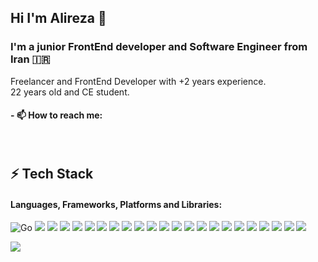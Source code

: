 ## Hi I'm Alireza 👋

### I'm a junior FrontEnd developer and Software Engineer from Iran 🇮🇷
Freelancer and FrontEnd Developer with +2 years experience.<br>
22 years old and CE student.

#### - 📫 How to reach me:

<br>

## ⚡ Tech Stack

#### Languages, Frameworks, Platforms and Libraries: <br>
![Go](https://img.shields.io/badge/go-%2300ADD8.svg?style=for-the-badge&logo=go&logoColor=white)
<img src= "https://img.shields.io/badge/html5-%23E34F26.svg?style=for-the-badge&logo=html5&logoColor=white">
<img src= "https://img.shields.io/badge/css3-%231572B6.svg?style=for-the-badge&logo=css3&logoColor=white">
<img src= "https://img.shields.io/badge/tailwindcss-%2338B2AC.svg?style=for-the-badge&logo=tailwind-css&logoColor=white">
<img src= "https://img.shields.io/badge/bootstrap-%23563D7C.svg?style=for-the-badge&logo=bootstrap&logoColor=white">
<img src= "https://img.shields.io/badge/SASS-hotpink.svg?style=for-the-badge&logo=SASS&logoColor=white">
<img src= "https://img.shields.io/badge/javascript-%23323330.svg?style=for-the-badge&logo=javascript&logoColor=%23F7DF1E">
<img src= "https://img.shields.io/badge/react-%2320232a.svg?style=for-the-badge&logo=react&logoColor=%2361DAFB">
<img src= "https://img.shields.io/badge/React_Router-CA4245?style=for-the-badge&logo=react-router&logoColor=white">
<img src= "https://img.shields.io/badge/React%20Hook%20Form-%23EC5990.svg?style=for-the-badge&logo=reacthookform&logoColor=white">
<img src= "https://img.shields.io/badge/redux-%23593d88.svg?style=for-the-badge&logo=redux&logoColor=white">
<img src= "https://img.shields.io/badge/typescript-%23007ACC.svg?style=for-the-badge&logo=typescript&logoColor=white">
<img src= "https://img.shields.io/badge/java-%23ED8B00.svg?style=for-the-badge&logo=java&logoColor=white">
<img src= "https://img.shields.io/badge/python-3670A0?style=for-the-badge&logo=python&logoColor=ffdd54">
<img src= "https://img.shields.io/badge/c++-%2300599C.svg?style=for-the-badge&logo=c%2B%2B&logoColor=white">
<img src="https://img.shields.io/badge/-vscode-23A9F2?style=flat-square&logo=Visual%20Studio%20Code&logoColor=white"/>
<img src="https://img.shields.io/badge/-Git-F44D27?style=flat-square&logo=Git&logoColor=white"/>
<img src="https://img.shields.io/badge/-Github-181717?style=flat-square&logo=GitHub&logoColor=white"/>
<img src="https://img.shields.io/badge/-Algorithms-1C78C0?style=flat-square&logo=Algorithms&logoColor=white"/>
<img src="https://img.shields.io/badge/-Data%20Structures-E4405F?style=flat-square&logo=DataStructures&logoColor=white"/>
<img src="https://img.shields.io/badge/-VHDL-4C5459?style=flat-square&logo=VHDL&logoColor=white"/>
<img src="https://img.shields.io/badge/-Arduino-23A9F2?style=flat-square&logo=Arduino&logoColor=white"/>
<img src="https://img.shields.io/badge/-MySQL-F29111?style=flat-square&logo=MySQL&logoColor=white"/>
<br>
<div>
      <img src=https://github-readme-stats.vercel.app/api/top-langs/?username=alirza-gz&title_color=61dafb&text_color=ffffff&icon_color=61dafb&bg_color=20232a&langs_count=10&layout=compact&border_color=61dafb&hide_border=true)(https://github.com/alirza-gz/github-readme-stats">
</div>

